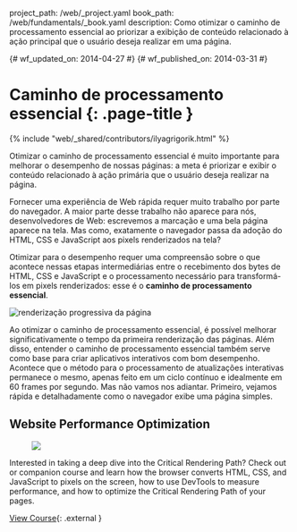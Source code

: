 project_path: /web/_project.yaml
book_path: /web/fundamentals/_book.yaml
description: Como otimizar o caminho de processamento essencial ao priorizar a exibição de conteúdo relacionado à ação principal que o usuário deseja realizar em uma página.

{# wf_updated_on: 2014-04-27 #}
{# wf_published_on: 2014-03-31 #}

# Caminho de processamento essencial {: .page-title }

{% include "web/_shared/contributors/ilyagrigorik.html" %}


Otimizar o caminho de processamento essencial é muito importante para melhorar o desempenho de nossas páginas: a meta é priorizar e exibir o conteúdo relacionado à ação primária que o usuário deseja realizar na página.

Fornecer uma experiência de Web rápida requer muito trabalho por parte do navegador. A maior parte desse trabalho não aparece para nós, desenvolvedores de Web: escrevemos a marcação e uma bela página aparece na tela. Mas como, exatamente o navegador passa da adoção do HTML, CSS e JavaScript aos pixels renderizados na tela?

Otimizar para o desempenho requer uma compreensão sobre o que acontece nessas etapas intermediárias entre o recebimento dos bytes de HTML, CSS e JavaScript e o processamento necessário para transformá-los em pixels renderizados: esse é o **caminho de processamento essencial**.

<img src="images/progressive-rendering.png" class="center" alt="renderização progressiva da página">

Ao otimizar o caminho de processamento essencial, é possível melhorar significativamente o tempo da primeira renderização das páginas. Além disso, entender o caminho de processamento essencial também serve como base para criar aplicativos interativos com bom desempenho. Acontece que o método para o processamento de atualizações interativas permanece o mesmo, apenas feito em um ciclo contínuo e idealmente em 60 frames por segundo. Mas não vamos nos adiantar. Primeiro, vejamos rápida e detalhadamente como o navegador exibe uma página simples.


## Website Performance Optimization
<div class="attempt-right">
  <figure>
    <img src="images/crp-udacity.png">
  </figure>
</div>

Interested in taking a deep dive into the Critical Rendering Path? Check out or companion course and learn how the browser converts HTML, CSS, and JavaScript to pixels on the screen, how to use DevTools to measure performance, and how to optimize the Critical Rendering Path of your pages.

[View Course](https://udacity.com/ud884){: .external }




